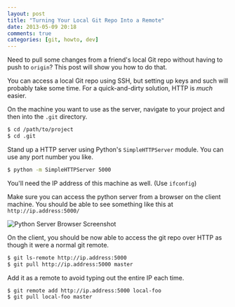 ```yaml
---
layout: post
title: "Turning Your Local Git Repo Into a Remote"
date: 2013-05-09 20:18
comments: true
categories: [git, howto, dev]
---
```


Need to pull some changes from a friend's local Git repo without having to push to `origin`? This post will show you how to do that.

You can access a local Git repo using SSH, but setting up keys and such will probably take some time. For a quick-and-dirty solution, HTTP is *much* easier.

On the machine you want to use as the server, navigate to your project and then into the `.git` directory.

```bash
$ cd /path/to/project
$ cd .git
```

Stand up a HTTP server using Python's `SimpleHTTPServer` module. You can use any port number you like.

```bash
$ python -m SimpleHTTPServer 5000
```

You'll need the IP address of this machine as well. (Use `ifconfig`)

Make sure you can access the python server from a browser on the client machine. You should be able to see something like this at `http://ip.address:5000/`

![Python Server Browser Screenshot](images/2013-05-09-python-server.png)

On the client, you should be now able to access the git repo over HTTP as though it were a normal git remote.

```bash
$ git ls-remote http://ip.address:5000
$ git pull http://ip.address:5000 master
```

Add it as a remote to avoid typing out the entire IP each time.

```bash
$ git remote add http://ip.address:5000 local-foo
$ git pull local-foo master
```

